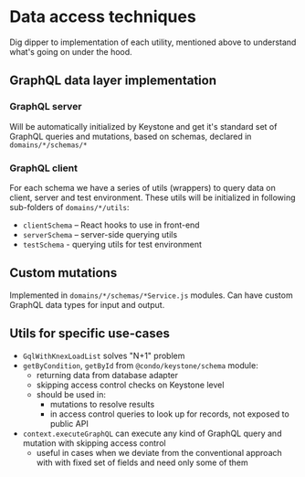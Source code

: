 Data access techniques
=====

Dig dipper to implementation of each utility, mentioned above to understand what's going on under the hood.

## GraphQL data layer implementation

### GraphQL server

Will be automatically initialized by Keystone and get it's standard set of GraphQL queries and mutations, based on schemas, declared in `domains/*/schemas/*`

### GraphQL client

For each schema we have a series of utils (wrappers) to query data on client, server and test environment.
These utils will be initialized in following sub-folders of `domains/*/utils`:
- `clientSchema` – React hooks to use in front-end
- `serverSchema` – server-side querying utils
- `testSchema` - querying utils for test environment

## Custom mutations

Implemented in `domains/*/schemas/*Service.js` modules.
Can have custom GraphQL data types for input and output.

## Utils for specific use-cases

- `GqlWithKnexLoadList` solves "N+1" problem
- `getByCondition`, `getById` from `@condo/keystone/schema` module:
  - returning data from database adapter
  - skipping access control checks on Keystone level
  - should be used in:
    - mutations to resolve results
    - in access control queries to look up for records, not exposed to public API
- `context.executeGraphQL` can execute any kind of GraphQL query and mutation with skipping access control
  - useful in cases when we deviate from the conventional approach with with fixed set of fields and need only some of them
